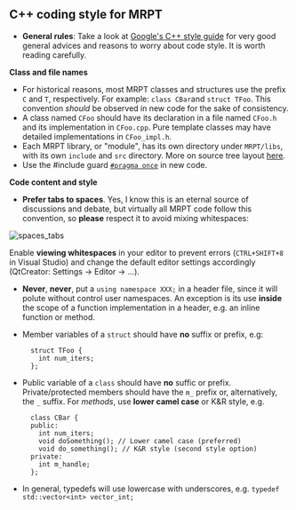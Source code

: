  **C++ coding style for MRPT**
 -------------------------------
 
* **General rules**: Take a look at [Google's C++ style guide](https://google.github.io/styleguide/cppguide.html) for very good general advices and reasons to worry about code style. It is worth reading carefully.

**Class and file names**
* For historical reasons, most MRPT classes and structures use the prefix `C` and `T`, respectively. For example: `class CBar`and `struct TFoo`. This convention *should* be observed in new code for the sake of consistency. 
* A class named `CFoo` should have its declaration in a file named `CFoo.h` and its implementation in `CFoo.cpp`. Pure template classes may have detailed implementations in `CFoo_impl.h`.
* Each MRPT library, or "module", has its own directory under `MRPT/libs`, with its own `include` and `src` directory. More on source tree layout [here](http://www.mrpt.org/libs_tree_layout).
* Use the #include guard [`#pragma once`](https://en.wikipedia.org/wiki/Pragma_once) in new code.

**Code content and style**

* **Prefer tabs to spaces**. Yes, I know this is an eternal source of discussions and debate, but virtually all MRPT code follow this convention, so **please** respect it to avoid mixing whitespaces:

![spaces_tabs](https://raw.githubusercontent.com/MRPT/mrpt/master/doc/coding_style_mixed_space_tabs.png)

Enable **viewing whitespaces** in your editor to prevent errors (`CTRL+SHIFT+8` in Visual Studio) and change the default editor settings accordingly (QtCreator: Settings -> Editor -> ...).

* **Never**, **never**, put a `using namespace XXX;` in a header file, since it will polute without control user namespaces. An exception is its use **inside** the scope of a function implementation in a header, e.g. an inline function or method.

* Member variables of a `struct` should have **no** suffix or prefix, e.g: 

        struct TFoo {
          int num_iters;
        };

* Public variable of a `class` should have **no** suffic or prefix. Private/protected members should have the `m_` prefix or, alternatively, the `_` suffix. For *methods*, use **lower camel case** or K&R style, e.g.

        class CBar {
        public:
          int num_iters;
          void doSomething(); // Lower camel case (preferred)
          void do_something(); // K&R style (second style option)
        private:
          int m_handle; 
        };

* In general, typedefs will use lowercase with underscores, e.g. `typedef std::vector<int> vector_int;`
